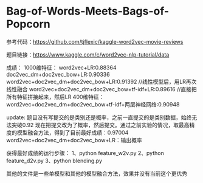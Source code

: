 # Bag-of-Words-Meets-Bags-of-Popcorn

参考代码：https://github.com/tjflexic/kaggle-word2vec-movie-reviews

题目链接：https://www.kaggle.com/c/word2vec-nlp-tutorial/data

成绩：
	1000维特征：
		word2vec+LR:0.88364
		doc2vec_dm+doc2vec_bow+LR:0.90336
		word2vec+doc2vec_dm+doc2vec_bow+LR:0.91392 //线性模型后，用LR再次线性融合
		word2vec+doc2vec_dm+doc2vec_bow+tf-idf+LR:0.89616 //直接把所有特征拼接起来，然后LR
	400维特征：
		word2vec+doc2vec_dm+doc2vec_bow+tf-idf+两层神经网络:0.90948

update:
	题目没有写提交的是类别还是概率，之前一直提交的是类别数据，始终无法突破0.92
	现在把提交改为了概率，然后提交。通过之前实验的情况，取最高精度的模型融合方法，得到了目前最好成绩：0.97004
	word2vec+doc2vec_dm+doc2vec_bow+LR：输出概率
	
获得最好成绩的运行步骤：
	1、python feature_w2v.py
	2、python feature_d2v.py
	3、python blending.py

其他的文件是一些单模型和其他的模型融合方法，效果并没有当前这个更优秀
